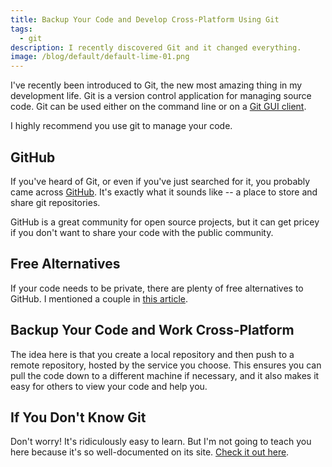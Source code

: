 ```yaml
---
title: Backup Your Code and Develop Cross-Platform Using Git
tags:
  - git
description: I recently discovered Git and it changed everything.
image: /blog/default/default-lime-01.png
---
```


I've recently been introduced to Git, the new most amazing thing in my development life. Git is a version control application for managing source code. Git can be used either on the command line or on a [Git GUI client](http://git-scm.com/downloads/guis).

I highly recommend you use git to manage your code.

## GitHub

If you've heard of Git, or even if you've just searched for it, you probably came across [GitHub](https://github.com/). It's exactly what it sounds like -- a place to store and share git repositories.

GitHub is a great community for open source projects, but it can get pricey if you don't want to share your code with the public community.

## Free Alternatives

If your code needs to be private, there are plenty of free alternatives to GitHub. I mentioned a couple in [this article](/blog/free-alternatives-to-github-for-private-git-hosting/).

## Backup Your Code and Work Cross-Platform

The idea here is that you create a local repository and then push to a remote repository, hosted by the service you choose. This ensures you can pull the code down to a different machine if necessary, and it also makes it easy for others to view your code and help you.

## If You Don't Know Git

Don't worry! It's ridiculously easy to learn. But I'm not going to teach you here because it's so well-documented on its site. [Check it out here](http://git-scm.com/documentation).
